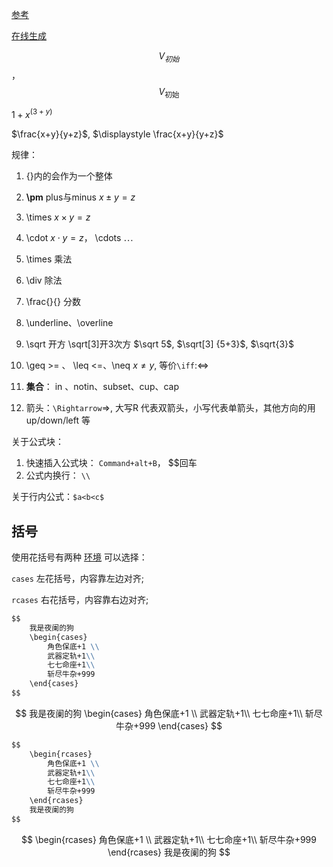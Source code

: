 [参考](https://mp.weixin.qq.com/s/dkzslZrJBTFSMs8y_R0b1g)

[在线生成](https://latex.codecogs.com/eqneditor/editor.php)



$$V_{初始}$$， $$V_{\mbox{初始}}$$

${1+x}^{(3+y)}$

$\frac{x+y}{y+z}$,  $\displaystyle \frac{x+y}{y+z}$



规律： 

1. {}内的会作为一个整体
2. **\pm**  plus与minus   $x \pm y =z$
3. \times    $x \times y=z$
4. \cdot    $x \cdot y=z$，  \cdots    $\cdots$
5. \times 乘法
6. \div   除法
7. \frac{}{}  分数
8. \underline、\overline
9. \sqrt 开方  \sqrt[3]开3次方 $\sqrt 5$, $\sqrt[3] {5+3}$, $\sqrt{3}$
10. \geq >= 、 \leq <=、\neq  $x \neq y$,  等价`\iff`:$\iff$
11. **集合**： in 、notin、subset、cup、cap

12. 箭头：`\Rightarrow`$\Rightarrow$, 大写R 代表双箭头，小写代表单箭头，其他方向的用up/down/left 等

关于公式块：

1. 快速插入公式块： `Command+alt+B`，    $$回车
2. 公式内换行： `\\`

关于行内公式：`$a<b<c$`



## **括号**

使用花括号有两种 [环境](https://katex.org/docs/supported.html?spm=a2c6h.12873639.article-detail.4.19a6874a5uWcox#environments) 可以选择：

`cases` 左花括号，内容靠左边对齐;

`rcases` 右花括号，内容靠右边对齐;

```markdown
$$
	我是夜阑的狗
	\begin{cases}
		角色保底+1 \\
		武器定轨+1\\
		七七命座+1\\
		斩尽牛杂+999
	\end{cases}
$$
```

$$
我是夜阑的狗
	\begin{cases}
		角色保底+1 \\
		武器定轨+1\\
		七七命座+1\\
		斩尽牛杂+999
	\end{cases}
$$

```markdown
$$
	\begin{rcases}
		角色保底+1 \\
		武器定轨+1\\
		七七命座+1\\
		斩尽牛杂+999
	\end{rcases}
	我是夜阑的狗
$$
```

$$
\begin{rcases}
		角色保底+1 \\
		武器定轨+1\\
		七七命座+1\\
		斩尽牛杂+999
	\end{rcases}
	我是夜阑的狗
$$
